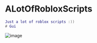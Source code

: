 # ALotOfRobloxScripts
```lua
Just a lot of roblox scripts :))
# Gui
```


![image](https://user-images.githubusercontent.com/97002070/213841735-8ec7365b-7512-4542-9a2d-fe576ae96c76.png)
